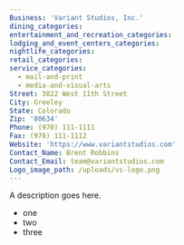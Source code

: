 ```yaml
---
Business: 'Variant Studios, Inc.'
dining_categories:
entertainment_and_recreation_categories:
lodging_and_event_centers_categories:
nightlife_categories:
retail_categories:
service_categories:
  - mail-and-print
  - media-and-visual-arts
Street: 3822 West 11th Street
City: Greeley
State: Colorado
Zip: '80634'
Phone: (970) 111-1111
Fax: (970) 111-1112
Website: 'https://www.variantstudios.com'
Contact_Name: Brent Robbins
Contact_Email: team@variantstudios.com
Logo_image_path: /uploads/vs-logo.png
---
```



A description goes here.

* one&nbsp;
* two&nbsp;
* three